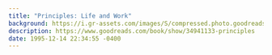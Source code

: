 ```yaml
---
title: "Principles: Life and Work"
background: https://i.gr-assets.com/images/S/compressed.photo.goodreads.com/books/1506862923l/34941133._SX50_.jpg
description: https://www.goodreads.com/book/show/34941133-principles
date: 1995-12-14 22:34:55 -0400
---
```

